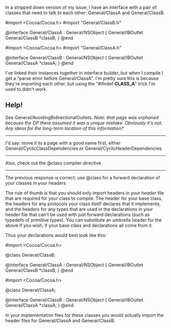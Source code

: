 In a stripped down version of my issue, I have an interface with a pair of classes that need to talk to each other: General/ClassA and General/ClassB.

    
#import <Cocoa/Cocoa.h>
#import "General/ClassB.h"

@interface General/ClassA : General/NSObject
{
    General/IBOutlet General/ClassB *classB;
}
@end


#import <Cocoa/Cocoa.h>
#import "General/ClassA.h"

@interface General/ClassB : General/NSObject
{
    General/IBOutlet General/ClassA *classA;
}
@end


I've linked their instances together in interface builder, but when I compile I get a "parse error before General/ClassA". I'm pretty sure this is because they're importing each other, but using the "#ifndef __CLASS_A__" trick I'm used to didn't work.

Help!
----
See General/AvoidingBidirectionalOutlets. *Note: that page was orphaned because the OP there assumed it was a unique mistake. Obviously it's not. Any ideas for the long-term location of this information?*

----
I'd say: move it to a page with a good name first, either General/CyclicClassDependencies or General/CyclicHeaderDependencies.

----
Also, check out the @class compiler directive.

----

The previous response is correct; use @class for a forward declaration of your classes in your headers.

The rule of thumb is that you should only import headers in your *header* file that are required for your class to compile: The header for your base class, the headers for any protocols your class itself declares that it implements, and the headers for any types that are used in the declarations in your header file that can't be used with just forward declarations (such as typedefs of primitive types).  You can substitute an umbrella header for the above if you wish, if your base class and declarations all come from it.

Thus your declarations would best look like this:

    

#import <Cocoa/Cocoa.h>

@class General/ClassB;

@interface General/ClassA : General/NSObject
{
    General/IBOutlet General/ClassB *classB;
}
@end


#import <Cocoa/Cocoa.h>

@class General/ClassA;

@interface General/ClassB : General/NSObject
{
    General/IBOutlet General/ClassA *classA;
}
@end



In your implementation files for these classes you would actually import the header files for General/ClassA and General/ClassB.